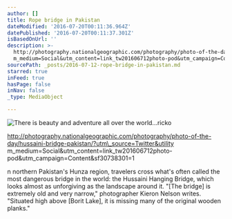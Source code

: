 ```yaml
---
author: []
title: Rope bridge in Pakistan
dateModified: '2016-07-20T00:11:36.964Z'
datePublished: '2016-07-20T00:11:37.301Z'
isBasedOnUrl: ''
description: >-
  http://photography.nationalgeographic.com/photography/photo-of-the-day/hussaini-bridge-pakistan/?utm_source=Twitter&utility
  m_medium=Social&utm_content=link_tw201606712photo-pod&utm_campaign=Content&sf30738301=1
sourcePath: _posts/2016-07-12-rope-bridge-in-pakistan.md
starred: true
inFeed: true
hasPage: false
inNav: false
_type: MediaObject

---
```

![There is beauty and adventure all over the world...ricko](https://the-grid-user-content.s3-us-west-2.amazonaws.com/b57519c8-5430-4d64-b921-37489bbb7e6e.jpg)

http://photography.nationalgeographic.com/photography/photo-of-the-day/hussaini-bridge-pakistan/?utm\_source=Twitter&utility m\_medium=Social&utm\_content=link\_tw201606712photo-pod&utm\_campaign=Content&sf30738301=1

n northern Pakistan's Hunza region, travelers cross what's often called the most dangerous bridge in the world: the Hussaini Hanging Bridge, which looks almost as unforgiving as the landscape around it. "\[The bridge\] is extremely old and very narrow," photographer Kieron Nelson writes. "Situated high above \[Borit Lake\], it is missing many of the original wooden planks."